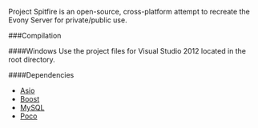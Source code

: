 Project Spitfire is an open-source, cross-platform attempt to recreate the Evony Server for private/public use.

###Compilation

####Windows
Use the project files for Visual Studio 2012 located in the root directory.

####Dependencies
- [Asio](http://think-async.com/)
- [Boost](http://www.boost.org/)
- [MySQL](http://www.mysql.com/)
- [Poco](http://pocoproject.org/)
